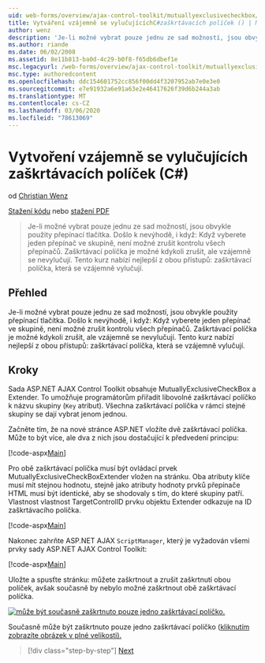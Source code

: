 ```yaml
---
uid: web-forms/overview/ajax-control-toolkit/mutuallyexclusivecheckbox/creating-mutually-exclusive-checkboxes-cs
title: Vytváření vzájemně se vylučujícíchC#zaškrtávacích políček () | Microsoft Docs
author: wenz
description: 'Je-li možné vybrat pouze jednu ze sad možností, jsou obvykle použity přepínací tlačítka. Došlo k nevýhodě, i když: je vybráno jedno přepínač ve skupině,...'
ms.author: riande
ms.date: 06/02/2008
ms.assetid: 8e11b813-ba0d-4c29-b0f8-f65db6dbef1e
msc.legacyurl: /web-forms/overview/ajax-control-toolkit/mutuallyexclusivecheckbox/creating-mutually-exclusive-checkboxes-cs
msc.type: authoredcontent
ms.openlocfilehash: ddc154601752cc856f00dd4f3207952ab7e0e3e0
ms.sourcegitcommit: e7e91932a6e91a63e2e46417626f39d6b244a3ab
ms.translationtype: MT
ms.contentlocale: cs-CZ
ms.lasthandoff: 03/06/2020
ms.locfileid: "78613069"
---
```

# <a name="creating-mutually-exclusive-checkboxes-c"></a>Vytvoření vzájemně se vylučujících zaškrtávacích políček (C#)

od [Christian Wenz](https://github.com/wenz)

[Stažení kódu](https://download.microsoft.com/download/9/3/f/93f8daea-bebd-4821-833b-95205389c7d0/MutuallyExclusiveCheckBox0.cs.zip) nebo [stažení PDF](https://download.microsoft.com/download/b/6/a/b6ae89ee-df69-4c87-9bfb-ad1eb2b23373/mutuallyexclusivecheckbox0CS.pdf)

> Je-li možné vybrat pouze jednu ze sad možností, jsou obvykle použity přepínací tlačítka. Došlo k nevýhodě, i když: Když vyberete jeden přepínač ve skupině, není možné zrušit kontrolu všech přepínačů. Zaškrtávací políčka je možné kdykoli zrušit, ale vzájemně se nevylučují. Tento kurz nabízí nejlepší z obou přístupů: zaškrtávací políčka, která se vzájemně vylučují.

## <a name="overview"></a>Přehled

Je-li možné vybrat pouze jednu ze sad možností, jsou obvykle použity přepínací tlačítka. Došlo k nevýhodě, i když: Když vyberete jeden přepínač ve skupině, není možné zrušit kontrolu všech přepínačů. Zaškrtávací políčka je možné kdykoli zrušit, ale vzájemně se nevylučují. Tento kurz nabízí nejlepší z obou přístupů: zaškrtávací políčka, která se vzájemně vylučují.

## <a name="steps"></a>Kroky

Sada ASP.NET AJAX Control Toolkit obsahuje MutuallyExclusiveCheckBox a Extender. To umožňuje programátorům přiřadit libovolné zaškrtávací políčko k názvu skupiny (`Key` atribut). Všechna zaškrtávací políčka v rámci stejné skupiny se dají vybrat jenom jednou.

Začněte tím, že na nové stránce ASP.NET vložíte dvě zaškrtávací políčka. Může to být více, ale dva z nich jsou dostačující k předvedení principu:

[!code-aspx[Main](creating-mutually-exclusive-checkboxes-cs/samples/sample1.aspx)]

Pro obě zaškrtávací políčka musí být ovládací prvek MutuallyExclusiveCheckBoxExtender vložen na stránku. Oba atributy klíče musí mít stejnou hodnotu, stejně jako atributy hodnoty prvků přepínače HTML musí být identické, aby se shodovaly s tím, do které skupiny patří. Vlastnost vlastnost TargetControlID prvku objektu Extender odkazuje na ID zaškrtávacího políčka.

[!code-aspx[Main](creating-mutually-exclusive-checkboxes-cs/samples/sample2.aspx)]

Nakonec zahrňte ASP.NET AJAX `ScriptManager`, který je vyžadován všemi prvky sady ASP.NET AJAX Control Toolkit:

[!code-aspx[Main](creating-mutually-exclusive-checkboxes-cs/samples/sample3.aspx)]

Uložte a spusťte stránku: můžete zaškrtnout a zrušit zaškrtnutí obou políček, avšak současně by nebylo možné zaškrtnout obě zaškrtávací políčka.

[![může být současně zaškrtnuto pouze jedno zaškrtávací políčko.](creating-mutually-exclusive-checkboxes-cs/_static/image2.png)](creating-mutually-exclusive-checkboxes-cs/_static/image1.png)

Současně může být zaškrtnuto pouze jedno zaškrtávací políčko ([kliknutím zobrazíte obrázek v plné velikosti).](creating-mutually-exclusive-checkboxes-cs/_static/image3.png)

> [!div class="step-by-step"]
> [Next](creating-mutually-exclusive-checkboxes-vb.md)

